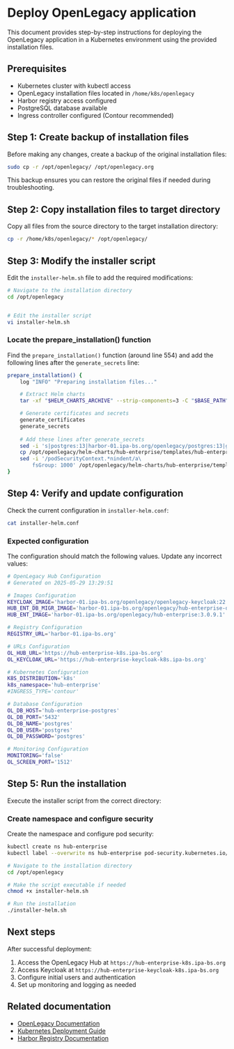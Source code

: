 # Deploy OpenLegacy application

This document provides step-by-step instructions for deploying the OpenLegacy application in a Kubernetes environment using the provided installation files.

## Prerequisites

- Kubernetes cluster with kubectl access
- OpenLegacy installation files located in `/home/k8s/openlegacy`
- Harbor registry access configured
- PostgreSQL database available
- Ingress controller configured (Contour recommended)

## Step 1: Create backup of installation files

Before making any changes, create a backup of the original installation files:

```bash
sudo cp -r /opt/openlegacy/ /opt/openlegacy.org
```

This backup ensures you can restore the original files if needed during troubleshooting.

## Step 2: Copy installation files to target directory

Copy all files from the source directory to the target installation directory:

```bash
cp -r /home/k8s/openlegacy/* /opt/openlegacy/
```

## Step 3: Modify the installer script

Edit the `installer-helm.sh` file to add the required modifications:

```bash
# Navigate to the installation directory
cd /opt/openlegacy


# Edit the installer script
vi installer-helm.sh
```

### Locate the prepare_installation() function

Find the `prepare_installation()` function (around line 554) and add the following lines after the `generate_secrets` line:

```bash
prepare_installation() {
    log "INFO" "Preparing installation files..."

    # Extract Helm charts
    tar -xf "$HELM_CHARTS_ARCHIVE" --strip-components=3 -C "$BASE_PATH"

    # Generate certificates and secrets
    generate_certificates
    generate_secrets
    
    # Add these lines after generate_secrets
    sed -i 's|postgres:13|harbor-01.ipa-bs.org/openlegacy/postgres:13|g' $HELM_VALUES_FILE_TEMPLATE
    cp /opt/openlegacy/helm-charts/hub-enterprise/templates/hub-enterprise/deployment.yaml.org /opt/openlegacy/helm-charts/hub-enterprise/templates/hub-enterprise/deployment.yaml
    sed -i '/podSecurityContext.*nindent/a\
        fsGroup: 1000' /opt/openlegacy/helm-charts/hub-enterprise/templates/hub-enterprise/deployment.yaml
}
```

## Step 4: Verify and update configuration

Check the current configuration in `installer-helm.conf`:

```bash
cat installer-helm.conf
```

### Expected configuration

The configuration should match the following values. Update any incorrect values:

```bash
# OpenLegacy Hub Configuration
# Generated on 2025-05-29 13:29:51

# Images Configuration
KEYCLOAK_IMAGE='harbor-01.ipa-bs.org/openlegacy/openlegacy-keycloak:22.0.5'
HUB_ENT_DB_MIGR_IMAGE='harbor-01.ipa-bs.org/openlegacy/hub-enterprise-db-migration:3.0.9.1'
HUB_ENT_IMAGE='harbor-01.ipa-bs.org/openlegacy/hub-enterprise:3.0.9.1'

# Registry Configuration
REGISTRY_URL='harbor-01.ipa-bs.org'

# URLs Configuration
OL_HUB_URL='https://hub-enterprise-k8s.ipa-bs.org'
OL_KEYCLOAK_URL='https://hub-enterprise-keycloak-k8s.ipa-bs.org'

# Kubernetes Configuration
K8S_DISTRIBUTION='k8s'
k8s_namespace='hub-enterprise'
#INGRESS_TYPE='contour'

# Database Configuration
OL_DB_HOST='hub-enterprise-postgres'
OL_DB_PORT='5432'
OL_DB_NAME='postgres'
OL_DB_USER='postgres'
OL_DB_PASSWORD='postgres'

# Monitoring Configuration
MONITORING='false'
OL_SCREEN_PORT='1512'
```

## Step 5: Run the installation

Execute the installer script from the correct directory:

### Create namespace and configure security

Create the namespace and configure pod security:

```bash
kubectl create ns hub-enterprise
kubectl label --overwrite ns hub-enterprise pod-security.kubernetes.io/enforce=privileged
```

```bash
# Navigate to the installation directory
cd /opt/openlegacy

# Make the script executable if needed
chmod +x installer-helm.sh

# Run the installation
./installer-helm.sh
```

## Next steps

After successful deployment:

1. Access the OpenLegacy Hub at `https://hub-enterprise-k8s.ipa-bs.org`
2. Access Keycloak at `https://hub-enterprise-keycloak-k8s.ipa-bs.org`
3. Configure initial users and authentication
4. Set up monitoring and logging as needed

## Related documentation

- [OpenLegacy Documentation](https://docs.openlegacy.com/)
- [Kubernetes Deployment Guide](https://kubernetes.io/docs/concepts/workloads/controllers/deployment/)
- [Harbor Registry Documentation](https://goharbor.io/docs/)
